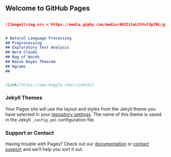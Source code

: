 ## Welcome to GitHub Pages


```markdown

![Image](<img src ='https://media.giphy.com/media/4H3Ii5eLChYul9p7NL/giphy.gif'>)


# Natural Language Processing 
## Preprocessing
## Exploratory Text Analysis
## Word Clouds
## Bag of Words
## Naive Bayes Theorem
## Ngrams
## 


[Link](https://www.kaggle.com/rizdelhi) 
```



### Jekyll Themes

Your Pages site will use the layout and styles from the Jekyll theme you have selected in your [repository settings](https://github.com/rizwandel/nlp.github.io/settings). The name of this theme is saved in the Jekyll `_config.yml` configuration file.

### Support or Contact

Having trouble with Pages? Check out our [documentation](https://docs.github.com/categories/github-pages-basics/) or [contact support](https://support.github.com/contact) and we’ll help you sort it out.
